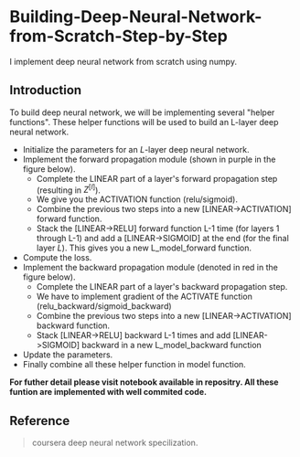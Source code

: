 # Building-Deep-Neural-Network-from-Scratch-Step-by-Step
I implement deep neural network from scratch using numpy. 

## Introduction
To build deep neural network, we will be implementing several "helper functions". These helper functions will be used to build an L-layer deep neural network.

- Initialize the parameters for  an $L$-layer deep neural network.
- Implement the forward propagation module (shown in purple in the figure below).
     - Complete the LINEAR part of a layer's forward propagation step (resulting in $Z^{[l]}$).
     - We give you the ACTIVATION function (relu/sigmoid).
     - Combine the previous two steps into a new [LINEAR->ACTIVATION] forward function.
     - Stack the [LINEAR->RELU] forward function L-1 time (for layers 1 through L-1) and add a [LINEAR->SIGMOID] at the end (for the final layer $L$). This gives you a new L_model_forward function.
- Compute the loss.
- Implement the backward propagation module (denoted in red in the figure below).
    - Complete the LINEAR part of a layer's backward propagation step.
    - We have to implement gradient of the ACTIVATE function (relu_backward/sigmoid_backward) 
    - Combine the previous two steps into a new [LINEAR->ACTIVATION] backward function.
    - Stack [LINEAR->RELU] backward L-1 times and add [LINEAR->SIGMOID] backward in a new L_model_backward function
- Update the parameters.
- Finally combine all these helper function in model function.


**For futher detail please visit notebook available in repositry. All these funtion are implemented with well commited code.**

## Reference
> coursera deep neural network specilization.
